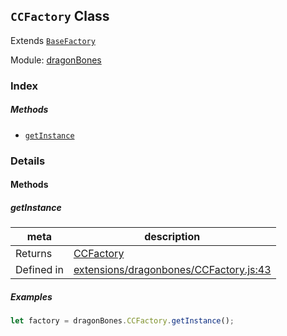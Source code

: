 ## `CCFactory` Class

Extends [`BaseFactory`](BaseFactory.md)


Module: [dragonBones](../modules/dragonBones.md)






### Index



##### Methods

  - [`getInstance`](#getinstance) 



### Details




<!-- Method Block -->
#### Methods


##### getInstance



| meta | description |
|------|-------------|
| Returns | <a href="../classes/CCFactory.html" class="crosslink">CCFactory</a> 
| Defined in | [extensions/dragonbones/CCFactory.js:43](https://github.com/cocos-creator/engine/blob/b4415d3f111db35eb92e588d63bcb560003ea469/extensions/dragonbones/CCFactory.js#L43) |


##### Examples

```js
let factory = dragonBones.CCFactory.getInstance();
```



